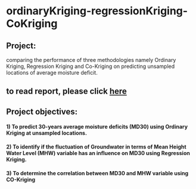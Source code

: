 # ordinaryKriging-regressionKriging-CoKriging

## Project: 
comparing the performance of three methodologies namely Ordinary Kriging, Regression Kriging and Co-Kriging on predicting unsampled locations of average moisture deficit.

## to read report, please click [here](https://github.com/QiaoRenOreo/ordinaryKriging-regressionKriging-CoKriging/blob/master/report_ThreeKrigingMethods.pdf)

## Project objectives: 
#### 1) To predict 30-years average moisture deficits (MD30) using Ordinary Kriging at unsampled locations. 
#### 2) To identify if the fluctuation of Groundwater in terms of Mean Height Water Level (MHW) variable has an influence on MD30 using Regression Kriging. 
#### 3) To determine the correlation between MD30 and MHW variable using CO-Kriging

